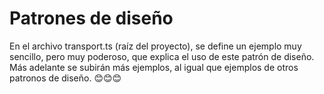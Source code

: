 # Patrones de diseño
En el archivo transport.ts (raíz del proyecto),
se define un ejemplo muy sencillo, pero muy poderoso, que explica el uso de este patrón
de diseño. Más adelante se subirán más ejemplos,
al igual que ejemplos de otros patronos de
diseño. 😊😊😊